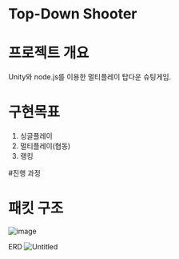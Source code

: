 # Top-Down Shooter

# 프로젝트 개요
Unity와 node.js를 이용한 멀티플레이 탑다운 슈팅게임.

# 구현목표

1. 싱글플레이
2. 멀티플레이(협동)
3. 랭킹

#진행 과정

# 패킷 구조

![image](https://github.com/user-attachments/assets/6e9b55a9-4aae-412a-9d8e-f38099446327)

ERD
![Untitled](https://github.com/user-attachments/assets/d300654b-ad8f-4458-8995-4040215d7559)
